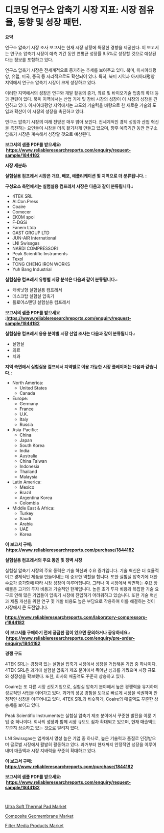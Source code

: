 <p><h1>디코딩 연구소 압축기 시장 지표: 시장 점유율, 동향 및 성장 패턴.</h1></p><p><strong>요약</strong></p>
<p><p>연구소 압축기 시장 조사 보고서는 현재 시장 상황에 특정한 경향을 제공한다. 이 보고서는 연구소 압축기 시장이 예측 기간 동안 연평균 성장률 9.5%로 성장할 것으로 예상된다는 정보를 포함하고 있다.</p><p>연구소 압축기 시장은 전세계적으로 증가하는 추세를 보여주고 있다. 북미, 아시아태평양, 유럽, 미국, 중국 등 지리적으로도 확산되어 있다. 특히, 북미 지역과 아시아태평양 지역에서 연구소 압축기 시장이 크게 성장하고 있다.</p><p>이러한 지역에서의 성장은 연구와 개발 활동의 증가, 의료 및 바이오기술 업종의 확대 등과 관련이 있다. 북미 지역에서는 산업 기계 및 장비 시장의 성장이 이 시장의 성장을 견인하고 있다. 아시아태평양 지역에서는 고도의 기술력을 바탕으로 한 새로운 기술의 도입과 확산이 이 시장의 성장을 촉진하고 있다.</p><p>연구소 압축기 시장의 미래 전망은 매우 밝아 보인다. 전세계적인 경제 성장과 산업 혁신을 촉진하는 요인들이 시장을 더욱 활기차게 만들고 있으며, 향후 예측기간 동안 연구소 압축기 시장은 계속해서 성장할 것으로 예상된다.</p></p>
<p><strong>보고서의 샘플 PDF를 받으세요: &nbsp;<a href="https://www.reliableresearchreports.com/enquiry/request-sample/1844182">https://www.reliableresearchreports.com/enquiry/request-sample/1844182</a></strong></p>
<p><strong>시장 세분화:</strong></p>
<p><strong> 실험실용 컴프레서 시장은 개요, 배포, 애플리케이션 및 지역으로 더 분류됩니다. :</strong></p>
<p><strong>구성요소 측면에서는 실험실용 컴프레서 시장은 다음과 같이 분류됩니다.:</strong></p>
<p><ul><li>4TEK SRL</li><li>Al.Con.Press</li><li>Coaire</li><li>Comecer</li><li>EKOM spol</li><li>F-DGSi</li><li>Fanem Ltda</li><li>GAST GROUP LTD</li><li>JUN-AIR International</li><li>LNI Swissgas</li><li>NARDI COMPRESSORI</li><li>Peak Scientific Instruments</li><li>Texol</li><li>TONG CHENG IRON WORKS</li><li>Yuh Bang Industrial</li></ul></p>
<p><strong> 실험실용 컴프레서 유형별 시장 분석은 다음과 같이 분류됩니다.:</strong></p>
<p><ul><li>캐비닛형 실험실용 컴프레서</li><li>데스크탑 실험실 압축기</li><li>플로어스탠딩 실험실용 컴프레서</li></ul></p>
<p><strong>보고서의 샘플 PDF를 받으세요 :<a href="https://www.reliableresearchreports.com/enquiry/request-sample/1844182">https://www.reliableresearchreports.com/enquiry/request-sample/1844182</a></strong></p>
<p><strong> 실험실용 컴프레서 응용 분야별 시장 산업 조사는 다음과 같이 분류됩니다.:</strong></p>
<p><ul><li>실험실</li><li>의료</li><li>치과</li></ul></p>
<p><strong>지역 측면에서 실험실용 컴프레서 지역별로 이용 가능한 시장 플레이어는 다음과 같습니다.:</strong></p>
<p><ul>
    <li>
        North America:
        <ul>
            <li>United States</li>
            <li>Canada</li>
        </ul>
    </li>
    <li>
        Europe:
        <ul>
            <li>Germany</li>
            <li>France</li>
            <li>U.K.</li>
            <li>Italy</li>
            <li>Russia</li>
        </ul>
    </li>
    <li>
        Asia-Pacific:
        <ul>
            <li>China</li>
            <li>Japan</li>
            <li>South Korea</li>
            <li>India</li>
            <li>Australia</li>
            <li>China Taiwan</li>
            <li>Indonesia</li>
            <li>Thailand</li>
            <li>Malaysia</li>
        </ul>
    </li>
    <li>
        Latin America:
        <ul>
            <li>Mexico</li>
            <li>Brazil</li>
            <li>Argentina Korea</li>
            <li>Colombia</li>
        </ul>
    </li>
    <li>
        Middle East & Africa:
        <ul>
            <li>Turkey</li>
            <li>Saudi</li>
            <li>Arabia</li>
            <li>UAE</li>
            <li>Korea</li>
        </ul>
    </li>
    </ul></p>
<p><strong>이 보고서 구매: &nbsp;<a href="https://www.reliableresearchreports.com/purchase/1844182">https://www.reliableresearchreports.com/purchase/1844182</a></strong></p>
<p><strong>실험실용 컴프레서의 주요 동인 및 장벽 시장</strong></p>
<p><p>실험실 압축기 시장의 주요 동력은 기술 혁신과 수요 증가입니다. 기술 혁신은 더 효율적이고 경제적인 제품을 만들어내는 데 중요한 역할을 합니다. 또한 실험실 압축기에 대한 수요가 증가함에 따라 시장 성장이 이루어집니다. 그러나 이 시장에서 직면하는 주요 장애물은 고가의 투자 비용과 기술적인 한계입니다. 높은 초기 투자 비용과 복잡한 기술 요구로 인해 많은 기업들이 압축기 시장에 진입하기 어려워하고 있습니다. 또한 기술 혁신과 제품 개선을 위한 연구 및 개발 비용도 높은 부담으로 작용하여 이를 해결하는 것이 시장에서 큰 도전입니다.</p></p>
<p><strong><a href="https://www.reliableresearchreports.com/laboratory-compressors-r1844182">https://www.reliableresearchreports.com/laboratory-compressors-r1844182</a></strong></p>
<p><strong>이 보고서를 구매하기 전에 궁금한 점이 있으면 문의하거나 공유하세요.: &nbsp;<a href="https://www.reliableresearchreports.com/enquiry/pre-order-enquiry/1844182">https://www.reliableresearchreports.com/enquiry/pre-order-enquiry/1844182</a></strong></p>
<p><strong>경쟁 구도</strong></p>
<p><p>4TEK SRL는 경쟁력 있는 실험실 압축기 시장에서 성장을 거듭해온 기업 중 하나이다. 4TEK SRL은 과거에 실험실 압축기 제조 분야에서 뛰어난 성과를 거뒀으며 시장 규모와 성장성을 확보했다. 또한, 회사의 매출액도 꾸준히 상승하고 있다.</p><p>Coaire는 또 다른 시장 선도기업으로, 실험실 압축기 분야에서 높은 경쟁력을 유지하며 성공적인 사업을 이어가고 있다. 과거의 성공 경험을 토대로 빠르게 시장을 석권하며 안정적인 성장을 이루어내고 있다. 4TEK SRL과 비슷하게, Coaire의 매출액도 꾸준한 상승세를 보이고 있다.</p><p>Peak Scientific Instruments는 실험실 압축기 제조 분야에서 꾸준한 발전을 이룬 기업 중 하나이다. 회사의 성장과 함께 시장 규모도 점차 확대되고 있으며, 현재 매출액도 꾸준히 상승하고 있는 것으로 알려져 있다.</p><p>LNI Swissgas는 업계에서 명성 높은 기업 중 하나로, 높은 기술력과 품질로 인정받으며 글로벌 시장에서 활발히 활동하고 있다. 과거부터 현재까지 안정적인 성장을 이루어내며 매출액과 시장 지배력을 꾸준히 확대하고 있다.</p></p>
<p><strong>이 보고서 구매: &nbsp; <a href="https://www.reliableresearchreports.com/purchase/1844182">https://www.reliableresearchreports.com/purchase/1844182</a></strong></p>
<p><strong>보고서의 샘플 PDF를 받으세요: &nbsp;<a href="https://www.reliableresearchreports.com/enquiry/request-sample/1844182">https://www.reliableresearchreports.com/enquiry/request-sample/1844182</a></strong><strong></strong></p>
<p>&nbsp;</p>
<p><p><a href="https://www.linkedin.com/pulse/ultra-soft-thermal-pad-market-growth-trends-covid-19-6ibhe?trackingId=NSmKh%2F%2B2hf8BDykzTPGprw%3D%3D">Ultra Soft Thermal Pad Market</a></p><p><a href="https://www.linkedin.com/pulse/composite-geomembrane-market-size-reflecting-forecast-bnn5c?trackingId=EVXIfqc40y%2FJn9ISIS37OA%3D%3D">Composite Geomembrane Market</a></p><p><a href="https://www.linkedin.com/pulse/filter-media-products-market-size-growth-segmentation-regional-fdjoc?trackingId=CokMOwZFuU4j14ckK5kvig%3D%3D">Filter Media Products Market</a></p></p>